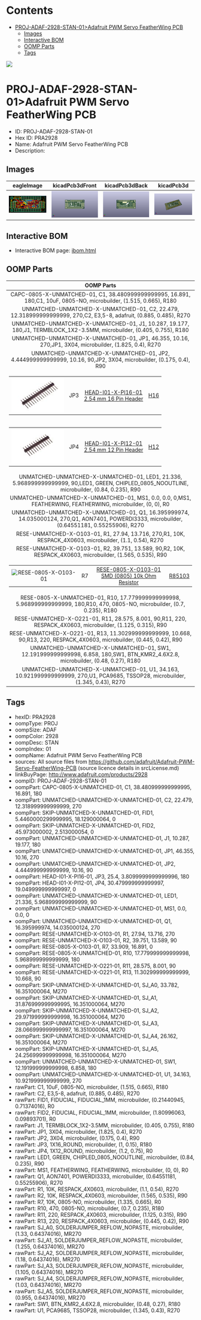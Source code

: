 



Contents
========

* [PROJ-ADAF-2928-STAN-01>Adafruit PWM Servo FeatherWing PCB](#proj-adaf-2928-stan-01adafruit-pwm-servo-featherwing-pcb)
	* [Images](#images)
	* [Interactive BOM](#interactive-bom)
	* [OOMP Parts](#oomp-parts)
	* [Tags](#tags)
  
![][im]
# PROJ-ADAF-2928-STAN-01>Adafruit PWM Servo FeatherWing PCB

- ID: PROJ-ADAF-2928-STAN-01
- Hex ID: PRA2928
- Name: Adafruit PWM Servo FeatherWing PCB
- Description: 

## Images
  
  

|eagleImage|kicadPcb3dFront|kicadPcb3dBack|kicadPcb3d|
| :---: | :---: | :---: | :---: |
|[![eagleImage](eagleImage_140.png)](eagleImage_600.png)|[![kicadPcb3dFront](kicadPcb3dFront_140.png)](kicadPcb3dFront_600.png)|[![kicadPcb3dBack](kicadPcb3dBack_140.png)](kicadPcb3dBack_600.png)|[![kicadPcb3d](kicadPcb3d_140.png)](kicadPcb3d_600.png)|

## Interactive BOM

- Interactive BOM page: [ibom.html](kicad/bom/ibom.html)

## OOMP Parts
  

|OOMP Parts|
| :---: |
|CAPC-0805-X-UNMATCHED-01, C1, 38.480999999999995, 16.891, 180,C1, 10uF, 0805-NO, microbuilder, (1.515, 0.665), R180|
|UNMATCHED-UNMATCHED-X-UNMATCHED-01, C2, 22.479, 12.318999999999999, 270,C2, E3,5-8, adafruit, (0.885, 0.485), R270|
|UNMATCHED-UNMATCHED-X-UNMATCHED-01, J1, 10.287, 19.177, 180,J1, TERMBLOCK_1X2-3.5MM, microbuilder, (0.405, 0.755), R180|
|UNMATCHED-UNMATCHED-X-UNMATCHED-01, JP1, 46.355, 10.16, 270,JP1, 3X04, microbuilder, (1.825, 0.4), R270|
|UNMATCHED-UNMATCHED-X-UNMATCHED-01, JP2, 4.444999999999999, 10.16, 90,JP2, 3X04, microbuilder, (0.175, 0.4), R90|
|<table><tr><td>![HEAD-I01-X-PI16-01](https://raw.githubusercontent.com/oomlout/oomlout_OOMP_parts/main/HEAD-I01-X-PI16-01/image_140.jpg)</td><td> JP3</td><td>[HEAD-I01-X-PI16-01<br>2.54 mm 16 Pin Header](https://github.com/oomlout/oomlout_OOMP_parts/tree/main/HEAD-I01-X-PI16-01/)</td><td>[H16](https://github.com/oomlout/oomlout_OOMP_parts/tree/main/HEAD-I01-X-PI16-01/)</td></tr></table>|
|<table><tr><td>![HEAD-I01-X-PI12-01](https://raw.githubusercontent.com/oomlout/oomlout_OOMP_parts/main/HEAD-I01-X-PI12-01/image_140.jpg)</td><td> JP4</td><td>[HEAD-I01-X-PI12-01<br>2.54 mm 12 Pin Header](https://github.com/oomlout/oomlout_OOMP_parts/tree/main/HEAD-I01-X-PI12-01/)</td><td>[H12](https://github.com/oomlout/oomlout_OOMP_parts/tree/main/HEAD-I01-X-PI12-01/)</td></tr></table>|
|UNMATCHED-UNMATCHED-X-UNMATCHED-01, LED1, 21.336, 5.968999999999999, 90,LED1, GREEN, CHIPLED_0805_NOOUTLINE, microbuilder, (0.84, 0.235), R90|
|UNMATCHED-UNMATCHED-X-UNMATCHED-01, MS1, 0.0, 0.0, 0,MS1, FEATHERWING, FEATHERWING, microbuilder, (0, 0), R0|
|UNMATCHED-UNMATCHED-X-UNMATCHED-01, Q1, 16.395999974, 14.035000124, 270,Q1, AON7401, POWERDI3333, microbuilder, (0.64551181, 0.55255906), R270|
|RESE-UNMATCHED-X-O103-01, R1, 27.94, 13.716, 270,R1, 10K, RESPACK_4X0603, microbuilder, (1.1, 0.54), R270|
|RESE-UNMATCHED-X-O103-01, R2, 39.751, 13.589, 90,R2, 10K, RESPACK_4X0603, microbuilder, (1.565, 0.535), R90|
|<table><tr><td>![RESE-0805-X-O103-01](https://raw.githubusercontent.com/oomlout/oomlout_OOMP_parts/main/RESE-0805-X-O103-01/image_140.jpg)</td><td> R7</td><td>[RESE-0805-X-O103-01<br>SMD (0805) 10k Ohm Resistor](https://github.com/oomlout/oomlout_OOMP_parts/tree/main/RESE-0805-X-O103-01/)</td><td>[R85103](https://github.com/oomlout/oomlout_OOMP_parts/tree/main/RESE-0805-X-O103-01/)</td></tr></table>|
|RESE-0805-X-UNMATCHED-01, R10, 17.779999999999998, 5.968999999999999, 180,R10, 470, 0805-NO, microbuilder, (0.7, 0.235), R180|
|RESE-UNMATCHED-X-O221-01, R11, 28.575, 8.001, 90,R11, 220, RESPACK_4X0603, microbuilder, (1.125, 0.315), R90|
|RESE-UNMATCHED-X-O221-01, R13, 11.302999999999999, 10.668, 90,R13, 220, RESPACK_4X0603, microbuilder, (0.445, 0.42), R90|
|UNMATCHED-UNMATCHED-X-UNMATCHED-01, SW1, 12.191999999999998, 6.858, 180,SW1, BTN_KMR2_4.6X2.8, microbuilder, (0.48, 0.27), R180|
|UNMATCHED-UNMATCHED-X-UNMATCHED-01, U1, 34.163, 10.921999999999999, 270,U1, PCA9685, TSSOP28, microbuilder, (1.345, 0.43), R270|

## Tags

- hexID: PRA2928
- oompType: PROJ
- oompSize: ADAF
- oompColor: 2928
- oompDesc: STAN
- oompIndex: 01
- oompName: Adafruit PWM Servo FeatherWing PCB
- sources: All source files from https://github.com/adafruit/Adafruit-PWM-Servo-FeatherWing-PCB (source licence details in srcLicense.md)
- linkBuyPage: http://www.adafruit.com/products/2928
- oompID: PROJ-ADAF-2928-STAN-01
- oompPart: CAPC-0805-X-UNMATCHED-01, C1, 38.480999999999995, 16.891, 180
- oompPart: UNMATCHED-UNMATCHED-X-UNMATCHED-01, C2, 22.479, 12.318999999999999, 270
- oompPart: SKIP-UNMATCHED-X-UNMATCHED-01, FID1, 5.4460000299999995, 18.129000064, 0
- oompPart: SKIP-UNMATCHED-X-UNMATCHED-01, FID2, 45.973000002, 2.513000054, 0
- oompPart: UNMATCHED-UNMATCHED-X-UNMATCHED-01, J1, 10.287, 19.177, 180
- oompPart: UNMATCHED-UNMATCHED-X-UNMATCHED-01, JP1, 46.355, 10.16, 270
- oompPart: UNMATCHED-UNMATCHED-X-UNMATCHED-01, JP2, 4.444999999999999, 10.16, 90
- oompPart: HEAD-I01-X-PI16-01, JP3, 25.4, 3.8099999999999996, 180
- oompPart: HEAD-I01-X-PI12-01, JP4, 30.479999999999997, 19.049999999999997, 0
- oompPart: UNMATCHED-UNMATCHED-X-UNMATCHED-01, LED1, 21.336, 5.968999999999999, 90
- oompPart: UNMATCHED-UNMATCHED-X-UNMATCHED-01, MS1, 0.0, 0.0, 0
- oompPart: UNMATCHED-UNMATCHED-X-UNMATCHED-01, Q1, 16.395999974, 14.035000124, 270
- oompPart: RESE-UNMATCHED-X-O103-01, R1, 27.94, 13.716, 270
- oompPart: RESE-UNMATCHED-X-O103-01, R2, 39.751, 13.589, 90
- oompPart: RESE-0805-X-O103-01, R7, 33.909, 16.891, 0
- oompPart: RESE-0805-X-UNMATCHED-01, R10, 17.779999999999998, 5.968999999999999, 180
- oompPart: RESE-UNMATCHED-X-O221-01, R11, 28.575, 8.001, 90
- oompPart: RESE-UNMATCHED-X-O221-01, R13, 11.302999999999999, 10.668, 90
- oompPart: SKIP-UNMATCHED-X-UNMATCHED-01, SJ_A0, 33.782, 16.351000064, M270
- oompPart: SKIP-UNMATCHED-X-UNMATCHED-01, SJ_A1, 31.876999999999995, 16.351000064, M270
- oompPart: SKIP-UNMATCHED-X-UNMATCHED-01, SJ_A2, 29.971999999999998, 16.351000064, M270
- oompPart: SKIP-UNMATCHED-X-UNMATCHED-01, SJ_A3, 28.066999999999997, 16.351000064, M270
- oompPart: SKIP-UNMATCHED-X-UNMATCHED-01, SJ_A4, 26.162, 16.351000064, M270
- oompPart: SKIP-UNMATCHED-X-UNMATCHED-01, SJ_A5, 24.256999999999998, 16.351000064, M270
- oompPart: UNMATCHED-UNMATCHED-X-UNMATCHED-01, SW1, 12.191999999999998, 6.858, 180
- oompPart: UNMATCHED-UNMATCHED-X-UNMATCHED-01, U1, 34.163, 10.921999999999999, 270
- rawPart: C1, 10uF, 0805-NO, microbuilder, (1.515, 0.665), R180
- rawPart: C2, E3,5-8, adafruit, (0.885, 0.485), R270
- rawPart: FID1, FIDUCIAL, FIDUCIAL_1MM, microbuilder, (0.21440945, 0.71374016), R0
- rawPart: FID2, FIDUCIAL, FIDUCIAL_1MM, microbuilder, (1.80996063, 0.09893701), R0
- rawPart: J1, TERMBLOCK_1X2-3.5MM, microbuilder, (0.405, 0.755), R180
- rawPart: JP1, 3X04, microbuilder, (1.825, 0.4), R270
- rawPart: JP2, 3X04, microbuilder, (0.175, 0.4), R90
- rawPart: JP3, 1X16_ROUND, microbuilder, (1, 0.15), R180
- rawPart: JP4, 1X12_ROUND, microbuilder, (1.2, 0.75), R0
- rawPart: LED1, GREEN, CHIPLED_0805_NOOUTLINE, microbuilder, (0.84, 0.235), R90
- rawPart: MS1, FEATHERWING, FEATHERWING, microbuilder, (0, 0), R0
- rawPart: Q1, AON7401, POWERDI3333, microbuilder, (0.64551181, 0.55255906), R270
- rawPart: R1, 10K, RESPACK_4X0603, microbuilder, (1.1, 0.54), R270
- rawPart: R2, 10K, RESPACK_4X0603, microbuilder, (1.565, 0.535), R90
- rawPart: R7, 10K, 0805-NO, microbuilder, (1.335, 0.665), R0
- rawPart: R10, 470, 0805-NO, microbuilder, (0.7, 0.235), R180
- rawPart: R11, 220, RESPACK_4X0603, microbuilder, (1.125, 0.315), R90
- rawPart: R13, 220, RESPACK_4X0603, microbuilder, (0.445, 0.42), R90
- rawPart: SJ_A0, SOLDERJUMPER_REFLOW_NOPASTE, microbuilder, (1.33, 0.64374016), MR270
- rawPart: SJ_A1, SOLDERJUMPER_REFLOW_NOPASTE, microbuilder, (1.255, 0.64374016), MR270
- rawPart: SJ_A2, SOLDERJUMPER_REFLOW_NOPASTE, microbuilder, (1.18, 0.64374016), MR270
- rawPart: SJ_A3, SOLDERJUMPER_REFLOW_NOPASTE, microbuilder, (1.105, 0.64374016), MR270
- rawPart: SJ_A4, SOLDERJUMPER_REFLOW_NOPASTE, microbuilder, (1.03, 0.64374016), MR270
- rawPart: SJ_A5, SOLDERJUMPER_REFLOW_NOPASTE, microbuilder, (0.955, 0.64374016), MR270
- rawPart: SW1, BTN_KMR2_4.6X2.8, microbuilder, (0.48, 0.27), R180
- rawPart: U1, PCA9685, TSSOP28, microbuilder, (1.345, 0.43), R270



[im]: kicadPcb3d_450.png
